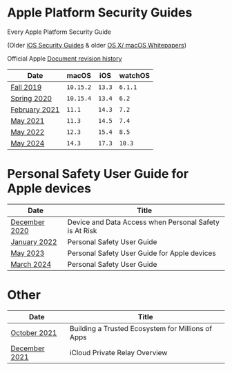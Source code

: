 # Apple Platform Security Guides
Every Apple Platform Security Guide

(Older [iOS Security Guides](https://github.com/0xmachos/iOS-Security-Guides) & older [OS X/ macOS Whitepapers](https://github.com/0xmachos/mac-white-papers))

Official Apple [Document revision history](https://support.apple.com/en-gb/guide/security/secb82d6b274/web)

| Date            |    macOS    | iOS    | watchOS |
| ----            | ----------- | ------ |-------- |
| [Fall 2019](https://github.com/0xmachos/Apple-Platform-Security-Guides/blob/master/2019-fall-apple-platform-security-guide.pdf)   | `10.15.2`   | `13.3` | `6.1.1` |
| [Spring 2020](https://github.com/0xmachos/Apple-Platform-Security-Guides/blob/master/2020-spring-apple-platform-security-guide.pdf) | `10.15.4` | `13.4` | `6.2` |
| [February 2021](https://github.com/0xmachos/Apple-Platform-Security-Guides/blob/master/2021-february-apple-platform-security-guide.pdf) | `11.1` | `14.3` | `7.2`|
| [May 2021](https://github.com/0xmachos/Apple-Platform-Security-Guides/blob/master/2021-may-apple-platform-security-guide.pdf) | `11.3` | `14.5` | `7.4` |
| [May 2022](https://github.com/0xmachos/Apple-Platform-Security-Guides/blob/master/2022-may-apple-platform-security-guide.pdf) | `12.3` | `15.4` | `8.5` |
| [May 2024](https://github.com/0xmachos/Apple-Platform-Security-Guides/blob/master/2024-may-apple-platform-security-guide.pdf) | `14.3` | `17.3` | `10.3` |


# Personal Safety User Guide for Apple devices

| Date            | Title |
| ----            | ----- |
| [December 2020](https://github.com/0xmachos/Apple-Platform-Security-Guides/blob/master/2020-december-device-and-data-access-when-personal-safety-is-at-risk.pdf) | Device and Data Access when Personal Safety is At Risk |
| [January 2022](https://github.com/0xmachos/Apple-Platform-Security-Guides/blob/master/2022-january-personal-safety-user-guide.pdf) | Personal Safety User Guide |
| [May 2023](https://github.com/0xmachos/Apple-Platform-Security-Guides/blob/master/2023-may-personal-safety-user-guide.pdf) | Personal Safety User Guide for Apple devices |
| [March 2024](https://github.com/0xmachos/Apple-Platform-Security-Guides/blob/master/2024-march-personal-safety-user-guide-en_GB.pdf) | Personal Safety User Guide |

# Other
| Date | Title |
| ---- | ----- |
| [October 2021](https://github.com/0xmachos/Apple-Platform-Security-Guides/blob/master/2021-october-Building_a_Trusted_Ecosystem_for_Millions_of_Apps_A_Threat_Analysis_of_Sideloading.pdf) | Building a Trusted Ecosystem for Millions of Apps |
| [December 2021](https://github.com/0xmachos/Apple-Platform-Security-Guides/blob/master/2021-december-iCloud_Private_Relay_Overview.PDF) | iCloud Private Relay Overview |
